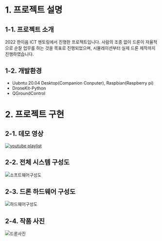 # 1. 프로젝트 설명
## 1-1. 프로젝트 소개
2022 한이음 ICT 멘토링에서 진행한 프로젝트입니다. 사람의 조종 없이 드론이 자율적으로 순찰 업무를 하는 것을 목표로 진행되었으며, 시뮬레이션부터 실제 드론 제작까지 진행하였습니다.
## 1-2. 개발환경
- Uubntu 20.04 Desktop(Companion Conputer), Raspbian(Raspberry pi)
- DroneKit-Python
- QGroundControl

# 2. 프로젝트 구현
## 2-1. 데모 영상
[![youtube playlist](http://img.youtube.com/vi/cxtyFOeOEIA/0.jpg)](https://www.youtube.com/playlist?list=PLx5EbqT-6Y08l8PY4zFMs6eGUk2vD3sHl)
## 2-2. 전체 시스템 구성도
![소프트웨어구성도](https://github.com/Ohsechan/drone_simulation/assets/77317210/530e9bbc-483d-4738-9102-db29c10285c8)
## 2-3. 드론 하드웨어 구성도
![하드웨어구성도](https://github.com/Ohsechan/drone_simulation/assets/77317210/01c5e36f-8835-4298-a602-d463e152c4fb)
## 2-4. 작품 사진
![드론사진](https://github.com/Ohsechan/drone_simulation/assets/77317210/947a104b-cb65-4ee6-8728-23a7c6e22b8d)
